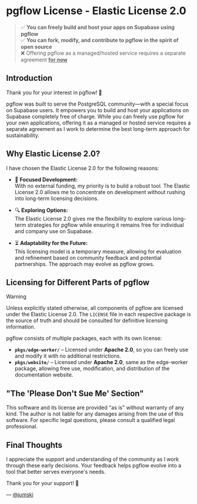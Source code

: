 # pgflow License - Elastic License 2.0

> ✅ **You can freely build and host your apps on Supabase using pgflow**  
> ✅ **You can fork, modify, and contribute to pgflow in the spirit of open source**  
> ❌ Offering pgflow as a managed/hosted service requires a separate agreement **<u>for now</u>** 

## Introduction

Thank you for your interest in pgflow! 🙏

pgflow was built to serve the PostgreSQL community—with a special focus on Supabase users. It empowers you to build and host your applications on Supabase completely free of charge. While you can freely use pgflow for your own applications, offering it as a managed or hosted service requires a separate agreement as I work to determine the best long-term approach for sustainability.

## Why Elastic License 2.0?

I have chosen the Elastic License 2.0 for the following reasons:

- 🚀 **Focused Development:**  
  With no external funding, my priority is to build a robust tool. The Elastic License 2.0 allows me to concentrate on development without rushing into long-term licensing decisions.

- 🔍 **Exploring Options:**  
  The Elastic License 2.0 gives me the flexibility to explore various long-term strategies for pgflow while ensuring it remains free for individual and company use on Supabase.

- ⏳ **Adaptability for the Future:**  
  This licensing model is a temporary measure, allowing for evaluation and refinement based on community feedback and potential partnerships. The approach may evolve as pgflow grows.

## Licensing for Different Parts of pgflow

> [!WARNING]
> Unless explicitly stated otherwise, all components of pgflow are licensed under the Elastic License 2.0. The `LICENSE` file in each respective package is the source of truth and should be consulted for definitive licensing information.

pgflow consists of multiple packages, each with its own license:

- **`pkgs/edge-worker/`** – Licensed under **Apache 2.0**, so you can freely use and modify it with no additional restrictions.
- **`pkgs/website/`** – Licensed under **Apache 2.0**, same as the edge-worker package, allowing free use, modification, and distribution of the documentation website.

## "The 'Please Don't Sue Me' Section"

This software and its license are provided "as is" without warranty of any kind. The author is not liable for any damages arising from the use of this software. For specific legal questions, please consult a qualified legal professional.

## Final Thoughts

I appreciate the support and understanding of the community as I work through these early decisions. Your feedback helps pgflow evolve into a tool that better serves everyone's needs.

Thank you for your support! 💚

— [@jumski](https://github.com/jumski)
